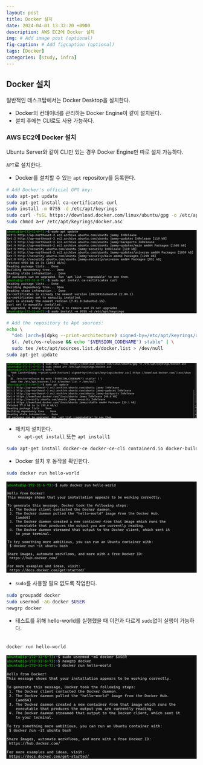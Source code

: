 ```yaml
---
layout: post
title: Docker 설치
date: 2024-04-01 13:32:20 +0900
description: AWS EC2에 Docker 설치
img: # Add image post (optional)
fig-caption: # Add figcaption (optional)
tags: [Docker]
categories: [study, infra]
---
```

## Docker 설치

일반적인 데스크탑에서는 Docker Desktop을 설치한다.

- Docker의 컨테이너를 관리하는 Docker Engine이 같이 설치된다.
- 설치 후에는 CLI로도 사용 가능하다.

### AWS EC2에 Docker 설치

Ubuntu Server와 같이 CLI만 있는 경우 Docker Engine만 따로 설치 가능하다.

`APT`로 설치한다.

- Docker를 설치할 수 있는 `apt` repository를 등록한다.

```bash
# Add Docker's official GPG key:
sudo apt-get update
sudo apt-get install ca-certificates curl
sudo install -m 0755 -d /etc/apt/keyrings
sudo curl -fsSL https://download.docker.com/linux/ubuntu/gpg -o /etc/apt/keyrings/docker.asc
sudo chmod a+r /etc/apt/keyrings/docker.asc
```

![Untitled](/assets/img/posts/study/infra/240401/Untitled.png)

```bash
# Add the repository to Apt sources:
echo \
  "deb [arch=$(dpkg --print-architecture) signed-by=/etc/apt/keyrings/docker.asc] https://download.docker.com/linux/ubuntu \
  $(. /etc/os-release && echo "$VERSION_CODENAME") stable" | \
  sudo tee /etc/apt/sources.list.d/docker.list > /dev/null
sudo apt-get update
```

![Untitled](/assets/img/posts/study/infra/240401/Untitled%20(1).png)

- 패키지 설치한다.
    - `apt-get install` 또는 `apt install1`

```bash
sudo apt-get install docker-ce docker-ce-cli containerd.io docker-buildx-plugin docker-compose-plugin
```

- Docker 설치 후 동작을 확인한다.

```bash
sudo docker run hello-world
```

![Untitled](/assets/img/posts/study/infra/240401/Untitled%20(2).png)

- `sudo`를 사용할 필요 없도록 작업한다.

```bash
sudo groupadd docker
sudo usermod -aG docker $USER
newgrp docker
```

- 테스트를 위해 hello-world를 실행했을 때 이전과 다르게 `sudo`없이 실행이 가능하다.

```bash

docker run hello-world
```

![Untitled](/assets/img/posts/study/infra/240401/Untitled%20(3).png)

